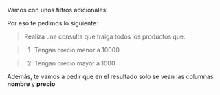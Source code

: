 Vamos con unos filtros adicionales!

Por eso te pedimos lo siguiente:

> Realiza una consulta que traiga todos los productos que:

> 1. Tengan precio menor a 10000

> 2. Tengan precio mayor a 1000

Además, te vamos a pedir que en el resultado solo se vean las columnas **nombre** y **precio**
